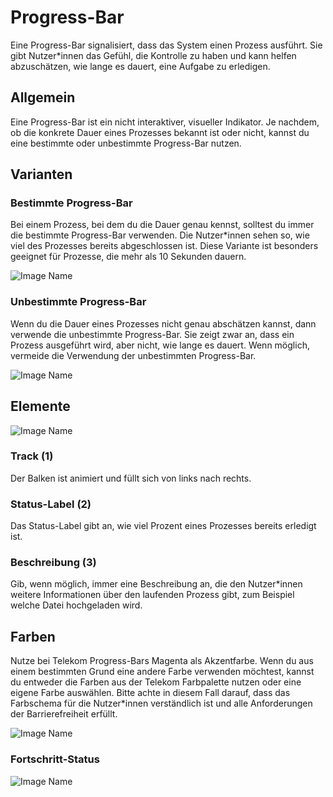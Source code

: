 # Progress-Bar

Eine Progress-Bar signalisiert, dass das System einen Prozess ausführt. Sie gibt Nutzer*innen das Gefühl, die Kontrolle zu haben und kann helfen abzuschätzen, wie lange es dauert, eine Aufgabe zu erledigen.

## Allgemein
Eine Progress-Bar ist ein nicht interaktiver, visueller Indikator. Je nachdem, ob die konkrete Dauer eines Prozesses bekannt ist oder nicht, kannst du eine bestimmte oder unbestimmte Progress-Bar nutzen. 

## Varianten

### Bestimmte Progress-Bar

Bei einem Prozess, bei dem du die Dauer genau kennst, solltest du immer die bestimmte Progress-Bar verwenden. Die Nutzer*innen sehen so, wie viel des Prozesses bereits abgeschlossen ist. Diese Variante ist besonders geeignet für Prozesse, die mehr als 10 Sekunden dauern.

![Image Name](assets/3_components/progress-bar/pb_determinate_procent-done.png)

### Unbestimmte Progress-Bar

Wenn du die Dauer eines Prozesses nicht genau abschätzen kannst, dann verwende die unbestimmte Progress-Bar. Sie zeigt zwar an, dass ein Prozess ausgeführt wird, aber nicht, wie lange es dauert. Wenn möglich, vermeide die Verwendung der unbestimmten Progress-Bar.

![Image Name](assets/3_components/progress-bar/pb-indeterminate.png)

## Elemente

![Image Name](assets/3_components/progress-bar/pb_elements.png)

### Track (1)

Der Balken ist animiert und füllt sich von links nach rechts.

### Status-Label (2)

Das Status-Label gibt an, wie viel Prozent eines Prozesses bereits erledigt ist.

### Beschreibung (3)

Gib, wenn möglich, immer eine Beschreibung an, die den Nutzer*innen weitere Informationen über den laufenden Prozess gibt, zum Beispiel welche Datei hochgeladen wird.

## Farben

Nutze bei Telekom Progress-Bars Magenta als Akzentfarbe. Wenn du aus einem bestimmten Grund eine andere Farbe verwenden möchtest, kannst du entweder die Farben aus der Telekom Farbpalette nutzen oder eine eigene Farbe auswählen. Bitte achte in diesem Fall darauf, dass das Farbschema für die Nutzer*innen verständlich ist und alle Anforderungen der Barrierefreiheit erfüllt.

![Image Name](assets/3_components/progress-bar/pb-in-custom-color.png)

### Fortschritt-Status

![Image Name](assets/3_components/progress-bar/pb_states.png)
